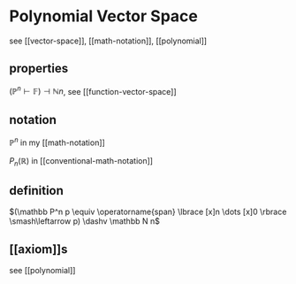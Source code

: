 # Polynomial Vector Space

see [[vector-space]], [[math-notation]], [[polynomial]]

## properties

$(\mathbb P^n \vdash \mathbb F) \dashv \mathbb N n$, see [[function-vector-space]]

## notation

$\mathbb P^n$ in my [[math-notation]]

$P_n(\mathbb R)$ in [[conventional-math-notation]]

## definition

$(\mathbb P^n p \equiv \operatorname{span} \lbrace [x]n \dots [x]0 \rbrace \smash\leftarrow p) \dashv \mathbb N n$

## [[axiom]]s

see [[polynomial]]
